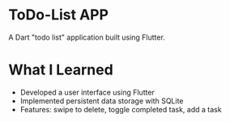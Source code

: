 
# ToDo-List APP

A Dart "todo list" application built using Flutter.

# What I Learned

* Developed a user interface using Flutter
* Implemented persistent data storage with SQLite
* Features: swipe to delete, toggle completed task, add a task

